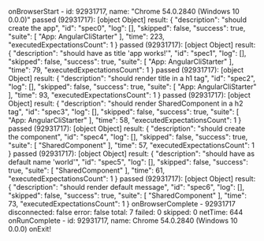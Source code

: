 onBrowserStart - id: 92931717, name: "Chrome 54.0.2840 (Windows 10 0.0.0)"
passed (92931717): [object Object]
result: {
  "description": "should create the app",
  "id": "spec0",
  "log": [],
  "skipped": false,
  "success": true,
  "suite": [
    "App: AngularCliStarter"
  ],
  "time": 223,
  "executedExpectationsCount": 1
}
passed (92931717): [object Object]
result: {
  "description": "should have as title 'app works!'",
  "id": "spec1",
  "log": [],
  "skipped": false,
  "success": true,
  "suite": [
    "App: AngularCliStarter"
  ],
  "time": 79,
  "executedExpectationsCount": 1
}
passed (92931717): [object Object]
result: {
  "description": "should render title in a h1 tag",
  "id": "spec2",
  "log": [],
  "skipped": false,
  "success": true,
  "suite": [
    "App: AngularCliStarter"
  ],
  "time": 93,
  "executedExpectationsCount": 1
}
passed (92931717): [object Object]
result: {
  "description": "should render SharedComponent in a h2 tag",
  "id": "spec3",
  "log": [],
  "skipped": false,
  "success": true,
  "suite": [
    "App: AngularCliStarter"
  ],
  "time": 58,
  "executedExpectationsCount": 1
}
passed (92931717): [object Object]
result: {
  "description": "should create the component",
  "id": "spec4",
  "log": [],
  "skipped": false,
  "success": true,
  "suite": [
    "SharedComponent"
  ],
  "time": 57,
  "executedExpectationsCount": 1
}
passed (92931717): [object Object]
result: {
  "description": "should have as default name 'world'",
  "id": "spec5",
  "log": [],
  "skipped": false,
  "success": true,
  "suite": [
    "SharedComponent"
  ],
  "time": 61,
  "executedExpectationsCount": 1
}
passed (92931717): [object Object]
result: {
  "description": "should render default message",
  "id": "spec6",
  "log": [],
  "skipped": false,
  "success": true,
  "suite": [
    "SharedComponent"
  ],
  "time": 73,
  "executedExpectationsCount": 1
}
onBrowserComplete - 92931717
  disconnected: false
  error: false
  total: 7
  failed: 0
  skipped: 0
  netTime: 644
onRunComplete - id: 92931717, name: Chrome 54.0.2840 (Windows 10 0.0.0)
onExit!